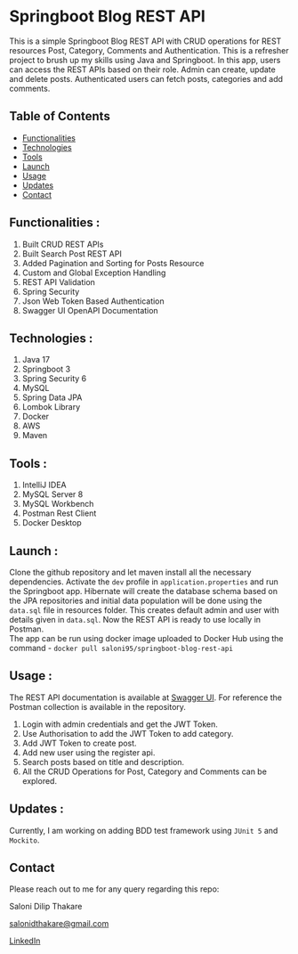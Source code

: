 # Springboot Blog REST API
This is a simple Springboot Blog REST API with CRUD operations for REST resources Post, Category, Comments and Authentication. This is a refresher project to brush up my skills using Java and Springboot.
In this app, users can access the REST APIs based on their role. Admin can create, update and delete posts. Authenticated users can fetch posts, categories and add comments.  

## Table of Contents

- [Functionalities](#Functionalities)
- [Technologies](#Technologies)
- [Tools](#Tools)
- [Launch](#Launch)
- [Usage](#Usage)
- [Updates](#Updates)
- [Contact](#Contact)

## Functionalities :
1.  Built CRUD REST APIs
2.  Built Search Post REST API
3.  Added Pagination and Sorting for Posts Resource
4. Custom and Global Exception Handling
5. REST API Validation
6. Spring Security
7. Json Web Token Based Authentication
8. Swagger UI OpenAPI Documentation

## Technologies :
1. Java 17
2. Springboot 3
3. Spring Security 6
4. MySQL
5. Spring Data JPA
6. Lombok Library
7. Docker
8. AWS 
9. Maven

## Tools :
1. IntelliJ IDEA
2. MySQL Server 8
3. MySQL Workbench
4. Postman Rest Client
5. Docker Desktop

## Launch : 
Clone the github repository and let maven install all the necessary dependencies. Activate the ```dev``` profile in ```application.properties``` and run the Springboot app. 
Hibernate will create the database schema based on the JPA repositories and initial data population will be done using the ```data.sql``` file in resources folder.
This creates default admin and user with details given in ```data.sql```. Now the REST API is ready to use locally in Postman.  
The app can be run using docker image uploaded to Docker Hub using the command - ```docker pull saloni95/springboot-blog-rest-api```

## Usage :
The REST API documentation is available at [Swagger UI](http://localhost:8080/swagger-ui/index.html#/). For reference the Postman collection is available in the repository.
1. Login with admin credentials and get the JWT Token. 
2. Use Authorisation to add the JWT Token to add category.
3. Add JWT Token to create post. 
4. Add new user using the register api.
5. Search posts based on title and description. 
6. All the CRUD Operations for Post, Category and Comments can be explored.

## Updates : 
Currently, I am working on adding BDD test framework using ```JUnit 5``` and ```Mockito```.

## Contact
Please reach out to me for any query regarding this repo: 

Saloni Dilip Thakare

salonidthakare@gmail.com

[LinkedIn](https://www.linkedin.com/in/saloni-dilip-thakare-762034105/)

